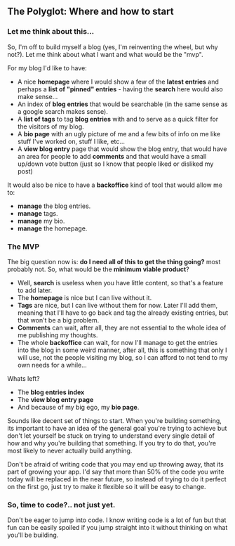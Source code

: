 ## The Polyglot: Where and how to start

### Let me think about this...
So, I'm off to build myself a blog (yes, I'm reinventing the wheel, but why not?). Let me think about what I want and what would be the "mvp".

For my blog I'd like to have:
* A nice **homepage** where I would show a few of the **latest entries** and perhaps a **list of "pinned" entries** - having the **search** here would also make sense...
* An index of **blog entries** that would be searchable (in the same sense as a google search makes sense).
* A **list of tags** to tag **blog entries** with and to serve as a quick filter for the visitors of my blog.
* A **bio page** with an ugly picture of me and a few bits of info on me like stuff I've worked on, stuff I like, etc...
* A **view blog entry** page that would show the blog entry, that would have an area for people to add **comments** and that would have a small up/down vote button (just so I know that people liked or disliked my post)

It would also be nice to have a **backoffice** kind of tool that would allow me to:
* **manage** the blog entries.
* **manage** tags.
* **manage** my bio.
* **manage** the homepage.

### The MVP
The big question now is: **do I need all of this to get the thing going?** most probably not. So, what would be the **minimum viable product**? 
* Well, **search** is useless when you have little content, so that's a feature to add later.
* The **homepage** is nice but I can live without it.
* **Tags** are nice, but I can live without them for now. Later I'll add them, meaning that I'll have to go back and tag the already existing entries, but that won't be a big problem.
* **Comments** can wait, after all, they are not essential to the whole idea of me publishing my thoughts.
* The whole **backoffice** can wait, for now I'll manage to get the entries into the blog in some weird manner, after all, this is something that only I will use, not the people visiting my blog, so I can afford to not tend to my own needs for a while...

Whats left?

* The **blog entries index**
* The **view blog entry page**
* And because of my big ego, my **bio page**.

Sounds like decent set of things to start. When you're building something, its important to have an idea of the general goal you're trying to achieve but don't let yourself be stuck on trying to understand every single detail of how and why you're building that something. If you try to do that, you're most likely to never actually build anything. 

Don't be afraid of writing code that you may end up throwing away, that its part of growing your app. I'd say that more than 50% of the code you write today will be replaced in the near future, so instead of trying to do it perfect on the first go, just try to make it flexible so it will be easy to change.

### So, time to code?.. not just yet.

Don't be eager to jump into code. I know writing code is a lot of fun but that fun can be easily spoiled if you jump straight into it without thinking on what you'll be building.

